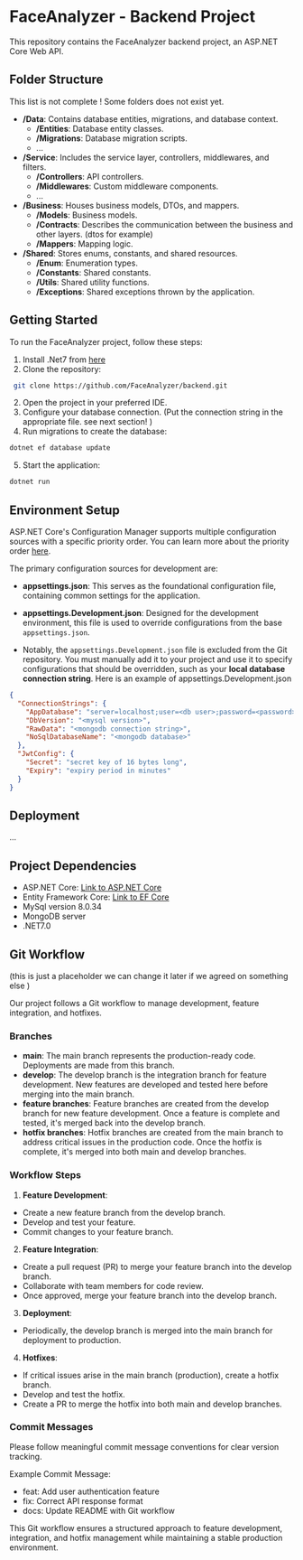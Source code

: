# FaceAnalyzer - Backend Project

This repository contains the FaceAnalyzer backend project, an ASP.NET Core Web API.

## Folder Structure
This list is not complete ! 
Some folders does not exist yet. 
- **/Data**: Contains database entities, migrations, and database context.
    - **/Entities**: Database entity classes.
    - **/Migrations**: Database migration scripts.
    - ...
- **/Service**: Includes the service layer, controllers, middlewares, and filters.
    - **/Controllers**: API controllers.
    - **/Middlewares**: Custom middleware components.
    - ...
- **/Business**: Houses business models, DTOs, and mappers.
    - **/Models**: Business models.
    - **/Contracts**: Describes the communication between the business and other layers. (dtos for example)
    - **/Mappers**: Mapping logic.
- **/Shared**: Stores enums, constants, and shared resources.
    - **/Enum**: Enumeration types.
    - **/Constants**: Shared constants.
    - **/Utils**: Shared utility functions.
    - **/Exceptions**: Shared exceptions thrown by the application. 
  

## Getting Started

To run the FaceAnalyzer project, follow these steps:

1. Install .Net7 from [here](https://dotnet.microsoft.com/en-us/download/dotnet/6.0)
2. Clone the repository:
 ```bash
  git clone https://github.com/FaceAnalyzer/backend.git
 ```
2. Open the project in your preferred IDE.
3. Configure your database connection. (Put the connection string in the appropriate file. see next section! )
4. Run migrations to create the database: 
```bash 
dotnet ef database update
```
5. Start the application:
```bash
dotnet run
```
## Environment Setup

ASP.NET Core's Configuration Manager supports multiple configuration sources with a specific priority order. You can learn more about the priority order [here](https://learn.microsoft.com/en-us/aspnet/core/fundamentals/configuration).

The primary configuration sources for development are:

- **appsettings.json**: This serves as the foundational configuration file, containing common settings for the application.

- **appsettings.Development.json**: Designed for the development environment, this file is used to override configurations from the base `appsettings.json`.

- Notably, the `appsettings.Development.json` file is excluded from the Git repository. You must manually add it to your project and use it to specify configurations that should be overridden, such as your **local database connection string**.
Here is an example of appsettings.Development.json
```json
{
  "ConnectionStrings": {
    "AppDatabase": "server=localhost;user=<db user>;password=<password>;database=<datatabase name>",
    "DbVersion": "<mysql version>",
    "RawData": "<mongodb connection string>",
    "NoSqlDatabaseName": "<mongodb database>"
  },
  "JwtConfig": {
    "Secret": "secret key of 16 bytes long",
    "Expiry": "expiry period in minutes"
  }
}
```
## Deployment
...
## Project Dependencies

- ASP.NET Core: [Link to ASP.NET Core](https://dotnet.microsoft.com/apps/aspnet)
- Entity Framework Core: [Link to EF Core](https://docs.microsoft.com/en-us/ef/core/)
- MySql version 8.0.34
- MongoDB server
- .NET7.0


## Git Workflow
(this is just a placeholder we can change it later if we agreed on something else )

Our project follows a Git workflow to manage development, feature integration, and hotfixes.

### Branches

- **main**: The main branch represents the production-ready code. Deployments are made from this branch.
- **develop**: The develop branch is the integration branch for feature development. New features are developed and tested here before merging into the main branch.
- **feature branches**: Feature branches are created from the develop branch for new feature development. Once a feature is complete and tested, it's merged back into the develop branch.
- **hotfix branches**: Hotfix branches are created from the main branch to address critical issues in the production code. Once the hotfix is complete, it's merged into both main and develop branches.

### Workflow Steps

1. **Feature Development**:
  - Create a new feature branch from the develop branch.
  - Develop and test your feature.
  - Commit changes to your feature branch.

2. **Feature Integration**:
  - Create a pull request (PR) to merge your feature branch into the develop branch.
  - Collaborate with team members for code review.
  - Once approved, merge your feature branch into the develop branch.

3. **Deployment**:
  - Periodically, the develop branch is merged into the main branch for deployment to production.

4. **Hotfixes**:
  - If critical issues arise in the main branch (production), create a hotfix branch.
  - Develop and test the hotfix.
  - Create a PR to merge the hotfix into both main and develop branches.

### Commit Messages

Please follow meaningful commit message conventions for clear version tracking.

Example Commit Message:
- feat: Add user authentication feature
- fix: Correct API response format
- docs: Update README with Git workflow


This Git workflow ensures a structured approach to feature development, integration, and hotfix management while maintaining a stable production environment.
